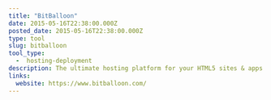 ```yaml
---
title: "BitBalloon"
date: 2015-05-16T22:38:00.000Z
posted_date: 2015-05-16T22:38:00.000Z
type: tool
slug: bitballoon
tool_type: 
  -  hosting-deployment
description: The ultimate hosting platform for your HTML5 sites & apps
links:
  website: https://www.bitballoon.com/
---
```






